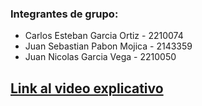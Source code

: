 ### Integrantes de grupo:
- Carlos Esteban Garcia Ortiz - 2210074
- Juan Sebastian Pabon Mojica - 2143359
- Juan Nicolas Garcia Vega - 2210050

## [Link al video explicativo](https://youtu.be/zUUIeDghb3g)
